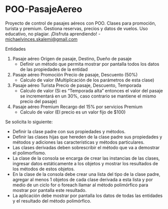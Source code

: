 # POO-PasajeAereo
Proyecto de control de pasajes aéreos con POO. Clases para promoción, turista y premium. Gestiona reservas, precios y datos de vuelos. Uso educativo, no plagiar. ¡Disfruta aprendiendo! - michaelvinces.skalemi@gmail.com

Entidades
1. Pasaje aéreo
   Origen de pasaje, Destino, Dueño de pasaje
   - Definir un método que permita mostrar por pantalla todos los datos de las propiedades de la entidad
2. Pasaje aéreo Promoción
   Precio de pasaje, Descuento (50%)
   - Calculo de valor (Multiplicación de los parámetros de esta clase)
3. Pasaje aéreo Turista
   Precio de pasaje, Descuento, Temporada
   - Calculo de valor (Si es “Temporada alta” entonces el valor del pasaje se incrementará en un 30%, caso contrario se mantiene el mismo precio del pasaje)
4. Pasaje aéreo Premium
   Recargo del 15% por servicios Premium
   - Calculo de valor (El precio es un valor fijo de $100)

Se solicita lo siguiente:
- Definir la clase padre con sus propiedades y métodos.
- Definir las clases hijas que hereden de la clase padre sus propiedades y métodos y adiciones las características y métodos particulares.
- Las clases derivadas deben sobrescribir el método que va a demostrar el polimorfismo.
- La clase de la consola se encarga de crear las instancias de las clases, ingresar datos estáticamente a los objetos y mostrar los resultados de los métodos de estos objetos.
- En la clase de la consola debe crear una lista del tipo de la clase padre, agregar al menos 1 objetos de cada clase derivada a esta lista y por medio de un ciclo for o foreach llamar al método polimórfico para mostrar por pantalla este resultado.
- La aplicación debe mostrar por pantalla los datos de todas las entidades y el resultado del método polimórfico.

